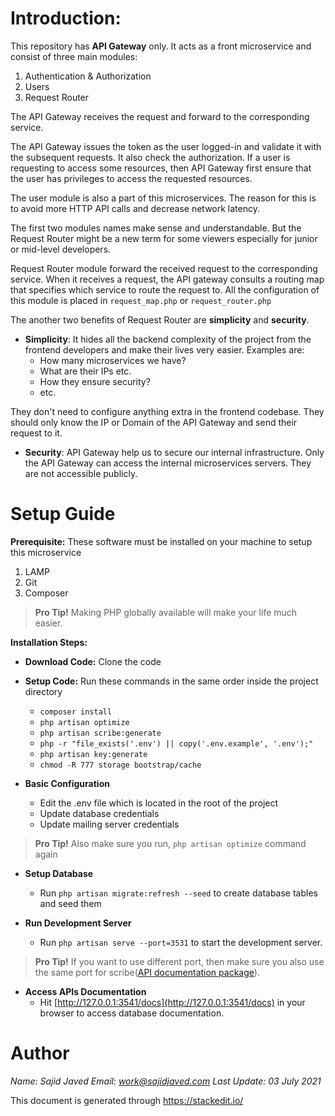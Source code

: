 # Introduction:

This repository has **API Gateway** only.  It acts as a front microservice and consist of three main modules:

 1. Authentication & Authorization
 2. Users
 3. Request Router

The API Gateway receives the request and forward to the corresponding service.

The API Gateway issues the token as the user logged-in and validate it  with the subsequent requests. It also check the authorization. If a user is requesting to access some resources, then API Gateway first ensure that the user has privileges to access the requested resources.

The user module is also a part of this microservices. The reason for this is to avoid more HTTP API calls and decrease network latency. 
 
The first two modules names make sense and understandable.  But the Request Router might be a new term for some viewers especially for junior or mid-level developers. 

Request Router module forward the received request to the corresponding service. When it receives a request, the API gateway consults a routing map that specifies which service to route the request to. All the configuration of this module is placed in `request_map.php` or `request_router.php` 

The another two benefits of  Request Router are **simplicity** and **security**. 

 - **Simplicity**:  It hides all the backend complexity of the project from the frontend developers and make their lives very easier. Examples are:
	 - How many microservices we have?
	 - What are their IPs etc.
	 - How they ensure security?
	 - etc. 
	 
They don't need to configure anything extra in the frontend codebase. They should only know the IP or Domain of the API Gateway and send their request to it.

 - **Security**: API Gateway help us to secure our internal infrastructure. Only the API Gateway can access the internal microservices servers. They are not accessible publicly. 

# Setup Guide

**Prerequisite:** These software must be installed on your machine to setup this microservice
 1. LAMP
 2. Git
 3. Composer

> **Pro Tip!** Making PHP globally available will make your life much easier.

**Installation Steps:**

 - **Download Code:** Clone the code
 -  **Setup Code:** Run these commands in the same order inside the project directory
	 - `composer install`
	 - `php artisan optimize`
	 - `php artisan scribe:generate`
	 - `php -r "file_exists('.env') || copy('.env.example', '.env');"`
	 - `php artisan key:generate`
	 - `chmod -R 777 storage bootstrap/cache`
	 
 - **Basic Configuration**
	 - Edit the .env file which is located in the root of the project
	 - Update database credentials
	 - Update mailing server credentials
 
 > **Pro Tip!** Also make sure you run, `php artisan optimize` command again
 > 
 - **Setup Database**
	 - Run `php artisan migrate:refresh --seed` to create database tables and seed them
	 
 - **Run Development Server**
	 - Run `php artisan serve --port=3531` to start the development server.

> **Pro Tip!** If you want to use different port, then make sure you also use the same port for scribe([API documentation package](https://github.com/knuckleswtf/scribe)).
>

 - **Access APIs Documentation**
	 - Hit [http://127.0.0.1:3541/docs](http://127.0.0.1:3541/docs) in your browser to access database documentation.


# Author
*Name: Sajid Javed
Email: work@sajidjaved.com
Last Update: 03 July 2021*

This document is generated through https://stackedit.io/
